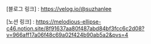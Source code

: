 [블로그 링크] : https://velog.io/@suzhanlee

[노션 링크] : https://melodious-ellipse-c46.notion.site/8f91637aa80f487abd84bf3fcc6c2d08?v=966aff17a06f48c69a02f424b90ab5a2&pvs=4

